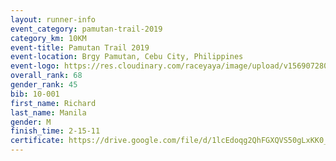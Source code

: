 ```yaml
---
layout: runner-info 
event_category: pamutan-trail-2019 
category_km: 10KM 
event-title: Pamutan Trail 2019 
event-location: Brgy Pamutan, Cebu City, Philippines 
event-logo: https://res.cloudinary.com/raceyaya/image/upload/v1569072806/logo/pamutan-trail_d8abrj.jpg 
overall_rank: 68
gender_rank: 45
bib: 10-001
first_name: Richard
last_name: Manila
gender: M
finish_time: 2-15-11
certificate: https://drive.google.com/file/d/1lcEdoqg2QhFGXQVS50gLxKK0_ZHCS0WB/view?usp=sharing
---
```

